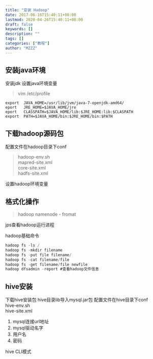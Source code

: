 ```yaml
---
title: "安装 Hadoop"
date: 2017-06-16T15:40:11+08:00
lastmod: 2020-04-26T15:40:11+08:00
draft: false
keywords: []
description: ""
tags: []
categories: ["教程"]
author: "MZZZ"
---
```

<!--more-->

## 安装java环境
安装jdk
设置java环境变量
>vim /etc/profile

```
export  JAVA_HOME=/usr/lib/jvm/java-7-openjdk-amd64/
eport   JRE_HOME=$JAVA_HOME/jre
eport   CLASSPATH=$JAVA_HOME/lib:$JRE_HOME:lib:$CLASPATH
export  PATH=$JAVA_HOME/bin:$JRE_HOME/bin:$PATH
```
## 下载hadoop源码包
配置文件在hadoop目录下conf
>hadoop-env.sh  
mapred-site.xml  
core-site.xml   
hadfs-site.xml  

设置hadoop环境变量

## 格式化操作
>hadoop namenode - fromat

jps查看hadoop运行进程

hadoop基础命令
```java
hadoop fs -ls / 
hadoop fs -mkdir filename   
hadoop fs -put file filename/   
hadoop fs -cat filename/file    
hadoop fs -get filename/file newfile    
hadoop dfsadmin -report #查看hadoop文件信息 
```

## hive安装

下载hive安装包
hive目录lib导入mysql.jar包
配置文件在hive目录下conf    
hive-env.sh     
hive-site.xml
1. mysql连接url地址
2. mysql驱动名字
3. 用户名
4. 密码

hive CLI模式
